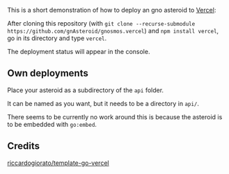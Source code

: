 This is a short demonstration of how to deploy an gno asteroid to [Vercel](https://vercel.com):

After cloning this repository (with `git clone --recurse-submodule https://github.com/gnAsteroid/gnosmos.vercel`) and `npm install vercel`, go in its directory and type `vercel`.

The deployment status will appear in the console.

## Own deployments

Place your asteroid as a subdirectory of the `api` folder.

It can be named as you want, but it needs to be a directory in `api/`. 

There seems to be currently no work around 
this is because the asteroid is to be embedded with `go:embed`.

## Credits

[riccardogiorato/template-go-vercel](https://github.com/riccardogiorato/template-go-vercel)
